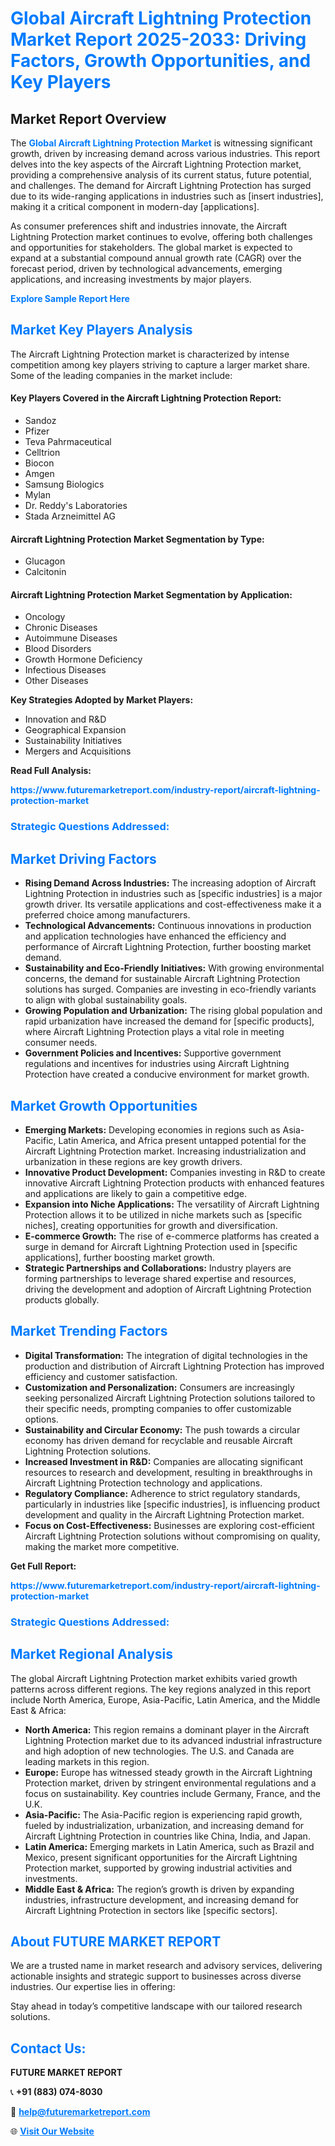 <h1 style="color: #007BFF;">Global Aircraft Lightning Protection Market Report 2025-2033: Driving Factors, Growth Opportunities, and Key Players</h1>

<section id="overview">
<h2>Market Report Overview</h2>
<p>The <a href="https://www.futuremarketreport.com/industry-report/aircraft-lightning-protection-market" style="color: #007BFF; text-decoration: none;"><strong>Global Aircraft Lightning Protection Market</strong></a> is witnessing significant growth, driven by increasing demand across various industries. This report delves into the key aspects of the Aircraft Lightning Protection market, providing a comprehensive analysis of its current status, future potential, and challenges. The demand for Aircraft Lightning Protection has surged due to its wide-ranging applications in industries such as [insert industries], making it a critical component in modern-day [applications].</p>
<p>As consumer preferences shift and industries innovate, the Aircraft Lightning Protection market continues to evolve, offering both challenges and opportunities for stakeholders. The global market is expected to expand at a substantial compound annual growth rate (CAGR) over the forecast period, driven by technological advancements, emerging applications, and increasing investments by major players.</p>
</section>

<section id="overview">
<p><a href="https://www.futuremarketreport.com/request-sample/reportId=33118" style="color: #007BFF; text-decoration: none;"><strong>Explore Sample Report Here</strong></a></p>
</section>

<section id="key-players">
<h2 style="color: #007BFF;">Market Key Players Analysis</h2>
<p>The Aircraft Lightning Protection market is characterized by intense competition among key players striving to capture a larger market share. Some of the leading companies in the market include:</p>
<h4>Key Players Covered in the Aircraft Lightning Protection Report:</h4>
<ul><li>Sandoz</li><li>Pfizer</li><li>Teva Pahrmaceutical</li><li>Celltrion</li><li>Biocon</li><li>Amgen</li><li>Samsung Biologics</li><li>Mylan</li><li>Dr. Reddy&#039;s Laboratories</li><li>Stada Arzneimittel AG</li></ul>
<h4>Aircraft Lightning Protection Market Segmentation by Type:</h4>
<ul><li>Glucagon</li><li>Calcitonin</li></ul>

<h4>Aircraft Lightning Protection Market Segmentation by Application:</h4>
<ul><li>Oncology</li><li>Chronic Diseases</li><li>Autoimmune Diseases</li><li>Blood Disorders</li><li>Growth Hormone Deficiency</li><li>Infectious Diseases</li><li>Other Diseases</li></ul>
<p><strong>Key Strategies Adopted by Market Players:</strong></p>
<ul>
<li>Innovation and R&D</li>
<li>Geographical Expansion</li>
<li>Sustainability Initiatives</li>
<li>Mergers and Acquisitions</li>
</ul>
</section>

<section>
<p><strong>Read Full Analysis: </strong></p><a href="https://www.futuremarketreport.com/industry-report/aircraft-lightning-protection-market" style="color: #007BFF; text-decoration: none;"><strong>https://www.futuremarketreport.com/industry-report/aircraft-lightning-protection-market</strong></a>
<h3 style="color: #007BFF;">Strategic Questions Addressed:</h3>
</section>

<section id="driving-factors">
<h2 style="color: #007BFF;">Market Driving Factors</h2>
<ul>
<li><strong>Rising Demand Across Industries:</strong> The increasing adoption of Aircraft Lightning Protection in industries such as [specific industries] is a major growth driver. Its versatile applications and cost-effectiveness make it a preferred choice among manufacturers.</li>
<li><strong>Technological Advancements:</strong> Continuous innovations in production and application technologies have enhanced the efficiency and performance of Aircraft Lightning Protection, further boosting market demand.</li>
<li><strong>Sustainability and Eco-Friendly Initiatives:</strong> With growing environmental concerns, the demand for sustainable Aircraft Lightning Protection solutions has surged. Companies are investing in eco-friendly variants to align with global sustainability goals.</li>
<li><strong>Growing Population and Urbanization:</strong> The rising global population and rapid urbanization have increased the demand for [specific products], where Aircraft Lightning Protection plays a vital role in meeting consumer needs.</li>
<li><strong>Government Policies and Incentives:</strong> Supportive government regulations and incentives for industries using Aircraft Lightning Protection have created a conducive environment for market growth.</li>
</ul>
</section>

<section id="growth-opportunities">
<h2 style="color: #007BFF;">Market Growth Opportunities</h2>
<ul>
<li><strong>Emerging Markets:</strong> Developing economies in regions such as Asia-Pacific, Latin America, and Africa present untapped potential for the Aircraft Lightning Protection market. Increasing industrialization and urbanization in these regions are key growth drivers.</li>
<li><strong>Innovative Product Development:</strong> Companies investing in R&D to create innovative Aircraft Lightning Protection products with enhanced features and applications are likely to gain a competitive edge.</li>
<li><strong>Expansion into Niche Applications:</strong> The versatility of Aircraft Lightning Protection allows it to be utilized in niche markets such as [specific niches], creating opportunities for growth and diversification.</li>
<li><strong>E-commerce Growth:</strong> The rise of e-commerce platforms has created a surge in demand for Aircraft Lightning Protection used in [specific applications], further boosting market growth.</li>
<li><strong>Strategic Partnerships and Collaborations:</strong> Industry players are forming partnerships to leverage shared expertise and resources, driving the development and adoption of Aircraft Lightning Protection products globally.</li>
</ul>
</section>

<section id="trending-factors">
<h2 style="color: #007BFF;">Market Trending Factors</h2>
<ul>
<li><strong>Digital Transformation:</strong> The integration of digital technologies in the production and distribution of Aircraft Lightning Protection has improved efficiency and customer satisfaction.</li>
<li><strong>Customization and Personalization:</strong> Consumers are increasingly seeking personalized Aircraft Lightning Protection solutions tailored to their specific needs, prompting companies to offer customizable options.</li>
<li><strong>Sustainability and Circular Economy:</strong> The push towards a circular economy has driven demand for recyclable and reusable Aircraft Lightning Protection solutions.</li>
<li><strong>Increased Investment in R&D:</strong> Companies are allocating significant resources to research and development, resulting in breakthroughs in Aircraft Lightning Protection technology and applications.</li>
<li><strong>Regulatory Compliance:</strong> Adherence to strict regulatory standards, particularly in industries like [specific industries], is influencing product development and quality in the Aircraft Lightning Protection market.</li>
<li><strong>Focus on Cost-Effectiveness:</strong> Businesses are exploring cost-efficient Aircraft Lightning Protection solutions without compromising on quality, making the market more competitive.</li>
</ul>
</section>

<section>
<p><strong>Get Full Report: </strong></p><a href="https://www.futuremarketreport.com/industry-report/aircraft-lightning-protection-market" style="color: #007BFF; text-decoration: none;"><strong>https://www.futuremarketreport.com/industry-report/aircraft-lightning-protection-market</strong></a>
<h3 style="color: #007BFF;">Strategic Questions Addressed:</h3>
</section>


<section id="regional-analysis">
<h2 style="color: #007BFF;">Market Regional Analysis</h2>
<p>The global Aircraft Lightning Protection market exhibits varied growth patterns across different regions. The key regions analyzed in this report include North America, Europe, Asia-Pacific, Latin America, and the Middle East & Africa:</p>
<ul>
<li><strong>North America:</strong> This region remains a dominant player in the Aircraft Lightning Protection market due to its advanced industrial infrastructure and high adoption of new technologies. The U.S. and Canada are leading markets in this region.</li>
<li><strong>Europe:</strong> Europe has witnessed steady growth in the Aircraft Lightning Protection market, driven by stringent environmental regulations and a focus on sustainability. Key countries include Germany, France, and the U.K.</li>
<li><strong>Asia-Pacific:</strong> The Asia-Pacific region is experiencing rapid growth, fueled by industrialization, urbanization, and increasing demand for Aircraft Lightning Protection in countries like China, India, and Japan.</li>
<li><strong>Latin America:</strong> Emerging markets in Latin America, such as Brazil and Mexico, present significant opportunities for the Aircraft Lightning Protection market, supported by growing industrial activities and investments.</li>
<li><strong>Middle East & Africa:</strong> The region’s growth is driven by expanding industries, infrastructure development, and increasing demand for Aircraft Lightning Protection in sectors like [specific sectors].</li>
</ul>
</section>

<footer>
<h2 style="color: #007BFF;">About FUTURE MARKET REPORT</h2>
<p>We are a trusted name in market research and advisory services, delivering actionable insights and strategic support to businesses across diverse industries. Our expertise lies in offering:</p>

<p>Stay ahead in today’s competitive landscape with our tailored research solutions.</p>

<h2 style="color: #007BFF;">Contact Us:</h2>
<p><strong>FUTURE MARKET REPORT</strong></p>
<p>📞 <strong>+91 (883) 074-8030</strong></p>
<p>📧 <strong><a href="mailto:help@futuremarketreport.com" style="color: #007BFF;">help@futuremarketreport.com</a></strong></p>
<p>🌐 <strong><a href="https://www.futuremarketreport.com/" style="color: #007BFF;">Visit Our Website</a></strong></p>
</footer>